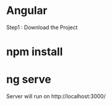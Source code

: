 # Angular

Step1 : Download the Project
#        npm install

#        ng serve

Server will run on http://localhost:3000/

